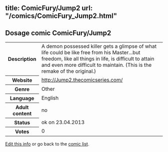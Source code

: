 title: ComicFury/Jump2
url: "/comics/ComicFury_Jump2.html"
---
Dosage comic ComicFury/Jump2
-----------------------------------------

<p id="msg"></p>
<script type="text/javascript">
if (window.location.search === '?edit_info_mail=sent_ok') {
  var elem = document.getElementById("msg");
  elem.innerHTML = 'Edited information sucessfully sent.';
  elem.className = 'ok';
}
</script>
<table class="comicinfo">
<tr>
<th>Description</th><td>A demon possessed killer gets a glimpse of what life could be like free from his Master...but freedom, like all things in life, is difficult to attain and even more difficult to maintain. (This is the remake of the original.)</td>
</tr>
<tr>
<th>Website</th><td><a href="http://Jump2.thecomicseries.com/">http://Jump2.thecomicseries.com/</a></td>
</tr>
<tr>
<th>Genre</th><td>Other</td>
</tr>
<tr>
<th>Language</th><td>English</td>
</tr>
<tr>
<th>Adult content</th><td>no</td>
</tr>
<tr>
<th>Status</th><td>ok on 23.04.2013</td>
</tr>
<tr>
<th>Votes</th><td>0</td>
</tr>
</table>

[Edit this info](ComicFury_Jump2_edit.html) or go back to the [comic list](../comic-index.html).

